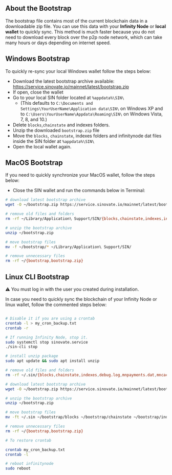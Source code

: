 
## About the Bootstrap
The bootstrap file contains most of the current blockchain data in a downloadable zip file. You can use this data with your **Infinity Node** or **local wallet** to quickly sync. This method is much faster because you do not need to download every block over the p2p node network, which can take many hours or days depending on internet speed.

## Windows Bootstrap

To quickly re-sync your local Windows wallet follow the steps below:

- Download the latest bootstrap archive available:
https://service.sinovate.io/mainnet/latest/bootstrap.zip
- If open, close the wallet
- Go to your local SIN folder located at `%appdata%\SIN\`
	- (This defaults to `C:\Documents and Settings\YourUserName\Application data\SIN\` on Windows XP and to `C:\Users\YourUserName\Appdata\Roaming\SIN\` on Windows Vista, 7, 8, and 10.)
- Delete `blocks`,`chainstate` and indexes folders.
- Unzip the downloaded `bootstrap.zip` file
- Move the `blocks`, `chainstate`, indexes folders and infinitynode dat files inside the SIN folder at `%appdata%\SIN\`
- Open the local wallet again.

## MacOS Bootstrap

If you need to quickly synchronize your MacOS wallet, follow the steps below:

- Close the SIN wallet and run the commands below in Terminal:

```bash
# download latest bootstrap archive
wget -O ~/bootstrap.zip https://service.sinovate.io/mainnet/latest/bootstrap.zip

# remove old files and folders
rm -rf ~/Library/Application\ Support/SIN/{blocks,chainstate,indexes,infinitynode.dat,infinitynodelockinfo.dat,infinitynodemeta.dat,infinitynodersv.dat}

# unzip the bootstrap archive
unzip ~/bootstrap.zip

# move bootstrap files
mv -f ~/bootstrap/* ~/Library/Application\ Support/SIN/  

# remove unnecessary files
rm -rf ~/{bootstrap,bootstrap.zip}
````


## Linux CLI Bootstrap

:warning: You must log in with the user you created during installation.

In case you need to quickly sync the blockchain of your Infinity Node or linux wallet, follow the commented steps below:

```bash

# Disable it if you are using a crontab
crontab -l > my_cron_backup.txt
crontab -r

# If running Infinity Node, stop it.
sudo systemctl stop sinovate.service
./sin-cli stop

# install unzip package
sudo apt update && sudo apt install unzip

# remove old files and folders
rm -rf ~/.sin/{blocks,chainstate,indexes,debug.log,mnpayments.dat,mncache.dat,banlist.dat,peers.dat,netfulfilled.dat,governance.dat,fee_estimates.dat}

# download latest bootstrap archive
wget -O ~/bootstrap.zip https://service.sinovate.io/mainnet/latest/bootstrap.zip

# unzip the bootstrap archive
unzip ~/bootstrap.zip

# move bootstrap files
mv -ft ~/.sin ~/bootstrap/blocks ~/bootstrap/chainstate ~/bootstrap/indexes ~/bootstrap/infinitynode*.dat

# remove unnecessary files
rm -rf ~/{bootstrap,bootstrap.zip}

# To restore crontab

crontab my_cron_backup.txt
crontab -l

# reboot infinitynode
sudo reboot
```
